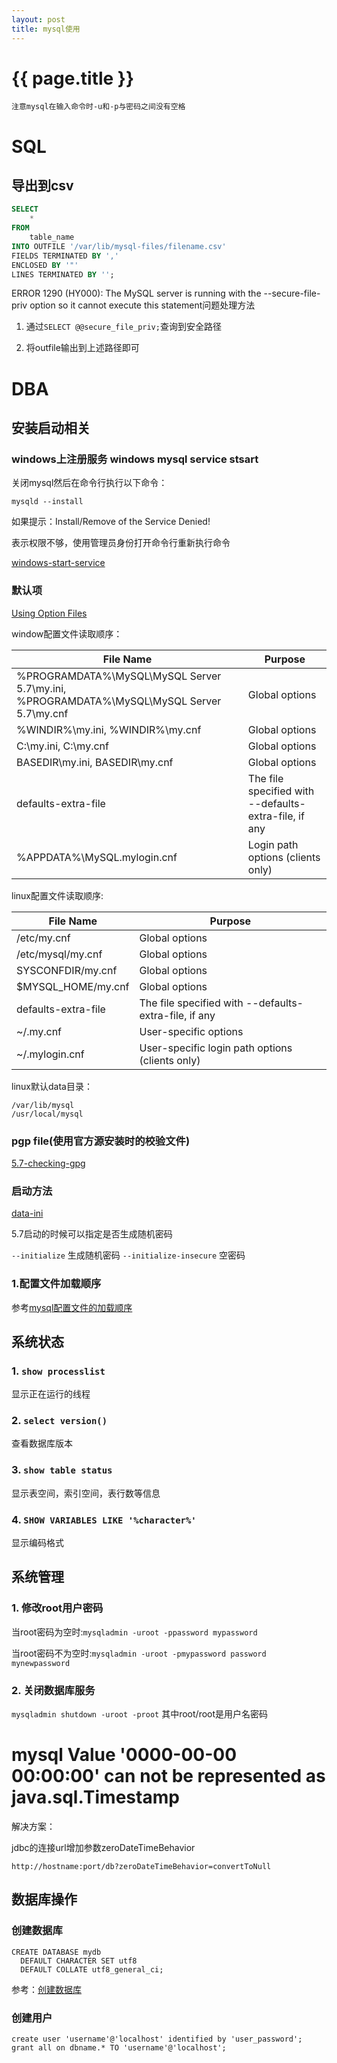 ```yaml
---
layout: post
title: mysql使用
---
```

{{ page.title }}
================

`注意mysql在输入命令时-u和-p与密码之间没有空格`

# SQL

## 导出到csv

```sql
SELECT 
    *
FROM
    table_name 
INTO OUTFILE '/var/lib/mysql-files/filename.csv' 
FIELDS TERMINATED BY ',' 
ENCLOSED BY '"' 
LINES TERMINATED BY '';
```

ERROR 1290 (HY000): The MySQL server is running with the --secure-file-priv option so it cannot execute this statement问题处理方法

1. 通过`SELECT @@secure_file_priv;`查询到安全路径

2. 将outfile输出到上述路径即可

# DBA

## 安装启动相关

### windows上注册服务 windows mysql service stsart

关闭mysql然后在命令行执行以下命令：

`mysqld --install`

如果提示：Install/Remove of the Service Denied!

表示权限不够，使用管理员身份打开命令行重新执行命令

[windows-start-service](https://dev.mysql.com/doc/refman/5.7/en/windows-start-service.html)


### 默认项

[Using Option Files](https://dev.mysql.com/doc/refman/5.7/en/option-files.html)

window配置文件读取顺序：

| File Name| Purpose |
|----------|----------|
| %PROGRAMDATA%\MySQL\MySQL Server 5.7\my.ini, %PROGRAMDATA%\MySQL\MySQL Server 5.7\my.cnf      | Global options     |
| %WINDIR%\my.ini, %WINDIR%\my.cnf      | Global options      |
| C:\my.ini, C:\my.cnf     | Global options     |
| BASEDIR\my.ini, BASEDIR\my.cnf     | Global options     |
| defaults-extra-file     | The file specified with --defaults-extra-file, if any     |
| %APPDATA%\MySQL\.mylogin.cnf     | Login path options (clients only)     |

linux配置文件读取顺序:

| File Name| Purpose |
|----------|----------|
| /etc/my.cnf      | Global options     |
| /etc/mysql/my.cnf      | Global options      |
| SYSCONFDIR/my.cnf     | Global options     |
| $MYSQL_HOME/my.cnf     | Global options     |
| defaults-extra-file     | The file specified with --defaults-extra-file, if any     |
| ~/.my.cnf     | User-specific options     |
| ~/.mylogin.cnf     | User-specific login path options (clients only)     |

linux默认data目录：

```
/var/lib/mysql
/usr/local/mysql
```

### pgp file(使用官方源安装时的校验文件)

[5.7-checking-gpg](https://dev.mysql.com/doc/refman/5.7/en/checking-gpg-signature.html)

### 启动方法

[data-ini](https://dev.mysql.com/doc/refman/5.7/en/data-directory-initialization-mysqld.html)

5.7启动的时候可以指定是否生成随机密码

`--initialize` 生成随机密码
`--initialize-insecure` 空密码

### 1.配置文件加载顺序

参考[mysql配置文件的加载顺序](http://dev.mysql.com/doc/refman/5.7/en/option-files.html)

## 系统状态

### 1. `show processlist`

显示正在运行的线程

### 2. `select version()`

查看数据库版本

### 3. `show table status`

显示表空间，索引空间，表行数等信息

### 4. `SHOW VARIABLES LIKE '%character%'`

显示编码格式

## 系统管理

### 1. 修改root用户密码

当root密码为空时:`mysqladmin -uroot -ppassword mypassword`

当root密码不为空时:`mysqladmin -uroot -pmypassword password mynewpassword`

### 2. 关闭数据库服务

`mysqladmin shutdown -uroot -proot` 其中root/root是用户名密码


# mysql Value '0000-00-00 00:00:00' can not be represented as java.sql.Timestamp

解决方案：

jdbc的连接url增加参数zeroDateTimeBehavior

`http://hostname:port/db?zeroDateTimeBehavior=convertToNull`

## 数据库操作

### 创建数据库

```
CREATE DATABASE mydb
  DEFAULT CHARACTER SET utf8
  DEFAULT COLLATE utf8_general_ci;
```

参考：[创建数据库](https://dev.mysql.com/doc/refman/5.7/en/charset-applications.html)

### 创建用户

```
create user 'username'@'localhost' identified by 'user_password';
grant all on dbname.* TO 'username'@'localhost';
```

